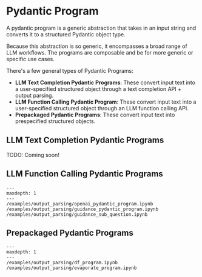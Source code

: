 # Pydantic Program

A pydantic program is a generic abstraction that takes in an input string and converts it to a structured Pydantic object type.

Because this abstraction is so generic, it encompasses a broad range of LLM workflows. The programs are composable and be for more generic or specific use cases.

There's a few general types of Pydantic Programs:
- **LLM Text Completion Pydantic Programs**: These convert input text into a user-specified structured object through a text completion API + output parsing.
- **LLM Function Calling Pydantic Program**: These convert input text into a user-specified structured object through an LLM function calling API.
- **Prepackaged Pydantic Programs**: These convert input text into prespecified structured objects.


## LLM Text Completion Pydantic Programs
TODO: Coming soon!


## LLM Function Calling Pydantic Programs
```{toctree}
---
maxdepth: 1
---
/examples/output_parsing/openai_pydantic_program.ipynb
/examples/output_parsing/guidance_pydantic_program.ipynb
/examples/output_parsing/guidance_sub_question.ipynb
```


## Prepackaged Pydantic Programs
```{toctree}
---
maxdepth: 1
---
/examples/output_parsing/df_program.ipynb
/examples/output_parsing/evaporate_program.ipynb
```